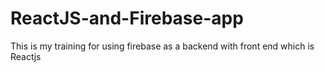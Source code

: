 # ReactJS-and-Firebase-app
This is my training for using firebase as a backend with front end which is Reactjs
